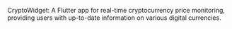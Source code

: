 CryptoWidget: A Flutter app for real-time cryptocurrency price monitoring, providing users with up-to-date information on various digital currencies.
